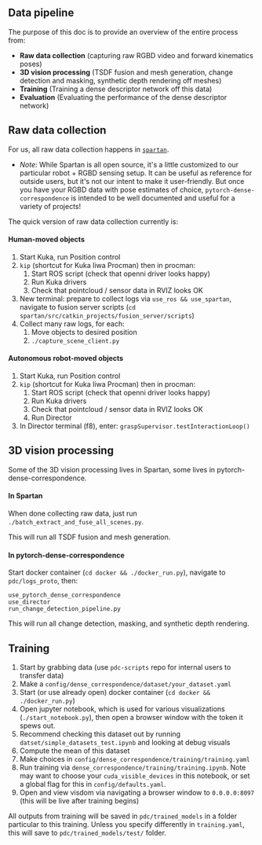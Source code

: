 ## Data pipeline

The purpose of this doc is to provide an overview of the entire process from:

- **Raw data collection**  (capturing raw RGBD video and forward kinematics poses)
- **3D vision processing** (TSDF fusion and mesh generation, change detection and masking, synthetic depth rendering off meshes)
- **Training** (Training a dense descriptor network off this data)
- **Evaluation** (Evaluating the performance of the dense descriptor network)

## Raw data collection

For us, all raw data collection happens in [`spartan`](https://github.com/RobotLocomotion/spartan).  

- *Note*: While Spartan is all open source, it's a little customized to our particular robot + RGBD sensing setup.  It can be useful as reference for outside users, but it's not our intent to make it user-friendly.  But once you have your RGBD data with pose estimates of choice, `pytorch-dense-correspondence` is intended to be well documented and useful for a variety of projects!

The quick version of raw data collection currently is:

#### Human-moved objects

1. Start Kuka, run Position control
2. `kip` (shortcut for Kuka Iiwa Procman) then in procman: 
    1. Start ROS script (check that openni driver looks happy)
    2. Run Kuka drivers
    3. Check that pointcloud / sensor data in RVIZ looks OK
3. New terminal: prepare to collect logs via `use_ros && use_spartan`, navigate to fusion server scripts (`cd spartan/src/catkin_projects/fusion_server/scripts`)
4. Collect many raw logs, for each:
    1. Move objects to desired position
    2. `./capture_scene_client.py`

#### Autonomous robot-moved objects

1. Start Kuka, run Position control
2. `kip` (shortcut for Kuka Iiwa Procman) then in procman: 
    1. Start ROS script (check that openni driver looks happy)
    2. Run Kuka drivers
    3. Check that pointcloud / sensor data in RVIZ looks OK
    4. Run Director
3. In Director terminal (f8), enter: `graspSupervisor.testInteractionLoop()`

## 3D vision processing

Some of the 3D vision processing lives in Spartan, some lives in pytorch-dense-correspondence.

#### In Spartan
When done collecting raw data, just run `./batch_extract_and_fuse_all_scenes.py`.

This will run all TSDF fusion and mesh generation.

#### In pytorch-dense-correspondence
Start docker container (`cd docker && ./docker_run.py`), navigate to `pdc/logs_proto`, then:
```
use_pytorch_dense_correspondence
use_director
run_change_detection_pipeline.py
```
This will run all change detection, masking, and synthetic depth rendering.

## Training

1. Start by grabbing data (use `pdc-scripts` repo for internal users to transfer data)
2. Make a `config/dense_correspondence/dataset/your_dataset.yaml`
3. Start (or use already open) docker container (`cd docker && ./docker_run.py`)
4. Open jupyter notebook, which is used for various visualizations (`./start_notebook.py`), then open a browser window with the token it spews out.
5. Recommend checking this dataset out by running `datset/simple_datasets_test.ipynb` and looking at debug visuals
6. Compute the mean of this dataset
7. Make choices in `config/dense_correspondence/training/training.yaml`
8. Run training via `dense_correspondence/training/training.ipynb`.  Note may want to choose your `cuda_visible_devices` in this notebook, or set a global flag for this in `config/defaults.yaml`.
9. Open and view visdom via navigating a browser window to `0.0.0.0:8097` (this will be live after training begins)

All outputs from training will be saved in `pdc/trained_models` in a folder particular to this training.  Unless you specify differently in `training.yaml`, this will save to `pdc/trained_models/test/` folder.
